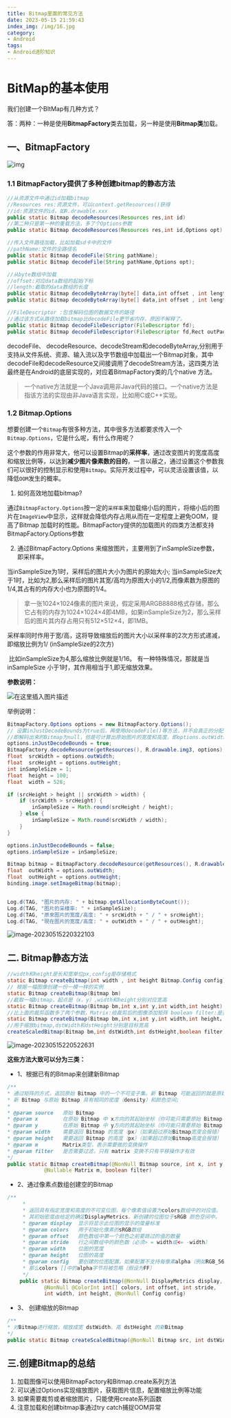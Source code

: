 ```yaml
---
title: Bitmap里面的常见方法
date: 2023-05-15 21:59:43
index_img: /img/16.jpg
category:
- Android
tags:
- Android进阶知识
---
```


# BitMap的基本使用

我们创建一个BItMap有几种方式？

答：两种：一种是使用**BitmapFactory**类去加载，另一种是使用**Bitmap类**加载。

## 一、BitmapFactory

![img](Bitmap里面的常见方法/watermark,type_d3F5LXplbmhlaQ,shadow_50,text_Q1NETiBASk1XMTQwNw==,size_20,color_FFFFFF,t_70,g_se,x_16.png)

### 1.1 **BitmapFactory提供了多种创建bitmap的静态方法**

```java
//从资源文件中通过id加载bitmap
//Resources res:资源文件，可以context.getResources()获得
//id:资源文件的id，如R.drawable.xxx
public static Bitmap decodeResources(Resources res,int id)
//第二种只是第一种的重载方法，多了个Options参数
public static Bitmap decodeResources(Resources res,int id,Options opt)

```

```java
//传入文件路径加载，比如加载sd卡中的文件
//pathName:文件的全路径名
public static Bitmap decodeFile(String pathName);
public static Bitmap decodeFile(String pathName,Options opt);

```

```java
//从byte数组中加载
//offset:对应data数组的起始下标
//length:截取的data数组的长度
public static Bitmap decodeByteArray(byte[] data,int offset , int length);
public static Bitmap decodeByteArray(byte[] data,int offset , int length,Options opt);

```

```java
//FileDescriptor :包含解码位图的数据文件的路径
//通过该方式从路径加载bitmap比decodeFile更节省内存，原因不解释了。
public static Bitmap decodeFileDescriptor(FileDescriptor fd);
public static Bitmap decodeFileDescriptor(FileDescriptor fd,Rect outPadding,Options opt);

```

decodeFile、 decodeResource、decodeStream和decodeByteArray,分别用于支持从文件系统、资源、输入流以及字节数组中加载出一个Bitmap对象，其中decodeFile和decodeResource又间接调用了decodeStream方法，这四类方法最终是在Android的底层实现的，对应着BitmapFactory类的几个native 方法。

> 一个native方法就是一个Java调用非Java代码的接口。一个native方法是指该方法的实现由非Java语言实现，比如用C或C++实现。

### 1.2 Bitmap.Options

想要创建一个`Bitmap`有很多种方法，其中很多方法都要求传入一个`Bitmap.Options`，它是什么呢，有什么作用呢？

这个参数的作用非常大，他可以设置Bitmap的**采样率**，通过改变图片的宽度高度和缩放比例等，以达到**减少图片像素数的目的**，一言以蔽之，通过设置这个参数我们可以很好的控制显示和使用`Bitmap`。实际开发过程中，可以灵活设置该值，以降低`OOM`发生的概率。

1. 如何高效地加载bitmap?

通过`BitmapFactory.Options`按一定的`采样率`来加载缩小后的图片，将缩小后的图片在`ImageView`中显示，这样就会降低内存占用从而在一定程度上避免OOM，提高了Bitmap 加载时的性能。BitmapFactory提供的加载图片的四类方法都支持BitmapFactory.Options参数

2. 通过BitmapFactory.Options 来缩放图片，主要用到了inSampleSize参数，即采样率。

当inSampleSize为1时，采样后的图片大小为图片的原始大小;
当inSampleSize大于1时，比如为2,那么采样后的图片其宽/高均为原图大小的1/2,而像素数为原图的1/4,其占有的内存大小也为原图的1/4。

> 拿一张1024×1024像素的图片来说，假定采用ARGB8888格式存储，那么它占有的内存为1024×1024×4即4MB，如果inSampleSize为2，那么采样后的图片其内存占用只有512×512×4，即1MB。

采样率同时作用于宽/高，这将导致缩放后的图片大小以采样率的2次方形式递减，即缩放比例为1/ (inSampleSize的2次方)

​		比如inSampleSize为4,那么缩放比例就是1/16。
​		有一种特殊情况，那就是当inSampleSize 小于1时，其作用相当于1,即无缩放效果。

**参数说明：**

![在这里插入图片描述](Bitmap里面的常见方法/watermark,type_d3F5LXplbmhlaQ,shadow_50,text_Q1NETiBASk1XMTQwNw==,size_20,color_FFFFFF,t_70,g_se,x_16-16841591976211.png)

举例说明：

```java
BitmapFactory.Options options = new BitmapFactory.Options();
// 设置inJustDecodeBounds为true后，再使用decodeFile()等方法，并不会真正的分配空间，
//即解码出来的Bitmap为null，但是可计算出原始图片的宽度和高度，即options.outWidth和options.outHeight
options.inJustDecodeBounds = true;
BitmapFactory.decodeResource(getResources(), R.drawable.img3, options);
float  srcWidth = options.outWidth;
float  srcHeight = options.outHeight;
int inSampleSize = 1;
float  height = 100;
float  width = 528;

if (srcHeight > height || srcWidth > width) {
    if (srcWidth > srcHeight) {
        inSampleSize = Math.round(srcHeight / height);
    } else {
        inSampleSize = Math.round(srcWidth / width);
    }
}

options.inJustDecodeBounds = false;
options.inSampleSize = inSampleSize;

Bitmap bitmap = BitmapFactory.decodeResource(getResources(), R.drawable.img3, options);
float  outWidth = options.outWidth;
float  outHeight = options.outHeight;
binding.image.setImageBitmap(bitmap);


Log.d(TAG, "图片的内存: " + bitmap.getAllocationByteCount());
Log.d(TAG, "图片的采樣率: " + inSampleSize);
Log.d(TAG, "原來图片的宽度/高度: " + srcWidth + " / " + srcHeight);
Log.d(TAG, "現在图片的宽度/高度: " + outWidth + " / " + outHeight);
```

![image-20230515220322103](Bitmap里面的常见方法/image-20230515220322103.png)

## 二. Bitmap静态方法

```java
//width和height是长和宽单位px,config是存储格式
static Bitmap createBitmap(int width , int height Bitmap.Config config)
// 根据一幅图像创建一份一模一样的实例
static Bitmap createBitmap(Bitmap bm)
//截取一幅bitmap，起点是（x，y）,width和height分别对应宽高
static Bitmap createBitmap(Bitmap bm,int x,int y,int width,int height)
//比上面的裁剪函数多了两个参数，Matrix:给裁剪后的图像添加矩阵 boolean filter:是否给图像添加滤波效果
static Bitmap createBitmap(Bitmap bm,int x,int y,int width,int height，Matrix m,boolean filter);
//用于缩放bitmap,dstWidth和dstHeight分别是目标宽高
createScaledBitmap(Bitmap bm,int dstWidth,int dstHeight,boolean filter)
```

![image-20230515220522631](Bitmap里面的常见方法/image-20230515220522631.png)

**这些方法大致可以分为三类：**

- 1、根据已有的Bitmap来创建新Bitmap

```java
/**
* 通过矩阵的方式，返回原始 Bitmap 中的一个不可变子集。新 Bitmap 可能返回的就是原始的 Bitmap，也可能还是复制出来的。
* 新 Bitmap 与原始 Bitmap 具有相同的密度（density）和颜色空间;
*
* @param source   原始 Bitmap
* @param x        在原始 Bitmap 中 x方向的其起始坐标（你可能只需要原始 Bitmap x方向上的一部分）
* @param y        在原始 Bitmap 中 y方向的其起始坐标（你可能只需要原始 Bitmap y方向上的一部分）
* @param width    需要返回 Bitmap 的宽度（px）（如果超过原始Bitmap宽度会报错）
* @param height   需要返回 Bitmap 的高度（px）（如果超过原始Bitmap高度会报错）
* @param m        Matrix类型，表示需要做的变换操作
* @param filter   是否需要过滤，只有 matrix 变换不只有平移操作才有效
*/
public static Bitmap createBitmap(@NonNull Bitmap source, int x, int y, int width, int height,
            @Nullable Matrix m, boolean filter) 


```

- 2、通过像素点数组创建空的Bitmap

```java
/**
     * 
     * 返回具有指定宽度和高度的不可变位图，每个像素值设置为colors数组中的对应值。
     * 其初始密度由给定的确定DisplayMetrics。新创建的位图位于sRGB 颜色空间中。
     * @param display  显示将显示此位图的显示的度量标准
     * @param colors   用于初始化像素的sRGB数组
     * @param offset   颜色数组中第一个颜色之前要跳过的值的数量
     * @param stride   行之间数组中的颜色数（必须> = width或<= -width）
     * @param width    位图的宽度
     * @param height   位图的高度
     * @param config   要创建的位图配置。如果配置不支持每像素alpha（例如RGB_565），
     * 那么colors []中的alpha字节将被忽略（假设为FF）
     */
    public static Bitmap createBitmap(@NonNull DisplayMetrics display,
            @NonNull @ColorInt int[] colors, int offset, int stride,
            int width, int height, @NonNull Config config) 


```

- 3、 创建缩放的Bitmap

```java
/**
* 对Bitmap进行缩放，缩放成宽 dstWidth、高 dstHeight 的新Bitmap
*/
public static Bitmap createScaledBitmap(@NonNull Bitmap src, int dstWidth, int dstHeight,boolean filter)

```

## 三.创建Bitmap的总结

1. 加载图像可以使用BitmapFactory和Bitmap.create系列方法
2. 可以通过Options实现缩放图片，获取图片信息，配置缩放比例等功能
3. 如果需要裁剪或者缩放图片，只能使用create系列函数
4. 注意加载和创建bitmap事通过try catch捕捉OOM异常
